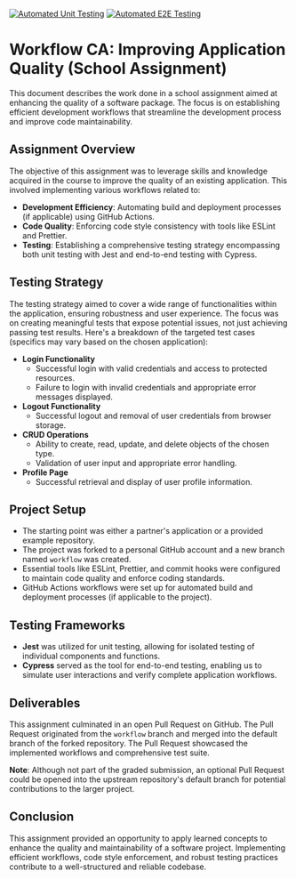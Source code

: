 [![Automated Unit Testing](https://github.com/chralmli/social-media-client/actions/workflows/unit-test.yml/badge.svg?branch=master)](https://github.com/chralmli/social-media-client/actions/workflows/unit-test.yml)
[![Automated E2E Testing](https://github.com/chralmli/social-media-client/actions/workflows/cypress-e2e.yml/badge.svg?branch=master)](https://github.com/chralmli/social-media-client/actions/workflows/cypress-e2e.yml)

# Workflow CA: Improving Application Quality (School Assignment)

This document describes the work done in a school assignment aimed at enhancing the quality of a software package. The focus is on establishing efficient development workflows that streamline the development process and improve code maintainability.

## Assignment Overview

The objective of this assignment was to leverage skills and knowledge acquired in the course to improve the quality of an existing application. This involved implementing various workflows related to:

- **Development Efficiency**: Automating build and deployment processes (if applicable) using GitHub Actions.
- **Code Quality**: Enforcing code style consistency with tools like ESLint and Prettier.
- **Testing**: Establishing a comprehensive testing strategy encompassing both unit testing with Jest and end-to-end testing with Cypress.

## Testing Strategy

The testing strategy aimed to cover a wide range of functionalities within the application, ensuring robustness and user experience. The focus was on creating meaningful tests that expose potential issues, not just achieving passing test results. Here's a breakdown of the targeted test cases (specifics may vary based on the chosen application):

- **Login Functionality**
  - Successful login with valid credentials and access to protected resources.
  - Failure to login with invalid credentials and appropriate error messages displayed.
- **Logout Functionality**
  - Successful logout and removal of user credentials from browser storage.
- **CRUD Operations**
  - Ability to create, read, update, and delete objects of the chosen type.
  - Validation of user input and appropriate error handling.
- **Profile Page**
  - Successful retrieval and display of user profile information.

## Project Setup

- The starting point was either a partner's application or a provided example repository.
- The project was forked to a personal GitHub account and a new branch named `workflow` was created.
- Essential tools like ESLint, Prettier, and commit hooks were configured to maintain code quality and enforce coding standards.
- GitHub Actions workflows were set up for automated build and deployment processes (if applicable to the project).

## Testing Frameworks

- **Jest** was utilized for unit testing, allowing for isolated testing of individual components and functions.
- **Cypress** served as the tool for end-to-end testing, enabling us to simulate user interactions and verify complete application workflows.

## Deliverables

This assignment culminated in an open Pull Request on GitHub. The Pull Request originated from the `workflow` branch and merged into the default branch of the forked repository. The Pull Request showcased the implemented workflows and comprehensive test suite.

**Note**: Although not part of the graded submission, an optional Pull Request could be opened into the upstream repository's default branch for potential contributions to the larger project.

## Conclusion

This assignment provided an opportunity to apply learned concepts to enhance the quality and maintainability of a software project. Implementing efficient workflows, code style enforcement, and robust testing practices contribute to a well-structured and reliable codebase.
